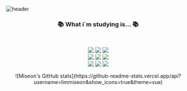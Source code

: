 ![header](https://capsule-render.vercel.app/api?type=waving&color=auto&height=200&section=header&text=Miseon%20Archive&fontSize=70)
<h3 align="center"><b>📚 What i`m studying is... 📚</b></h3></br>
<p align="center">
  <img src="https://img.shields.io/badge/C++-00599C?style=flat-square&logo=c%2B%2B&logoColor=white"/> 
  <img src="https://img.shields.io/badge/Java-007396?style=flat-square&logo=Java&logoColor=white"/> 
  <img src="https://img.shields.io/badge/Python-3776AB?style=flat-square&logo=Python&logoColor=white"/> 
  <br>
  <img src="https://img.shields.io/badge/JavaScript-F7DF1E?style=flat-square&logo=JavaScript&logoColor=black"/> 
  <img src="https://img.shields.io/badge/HTML5-E34F26?style=flat-square&logo=HTML5&logoColor=white"/> 
  <img src="https://img.shields.io/badge/CSS3-1572B6?style=flat-square&logo=CSS3&logoColor=white"/> 
  <br>
  <img src="https://img.shields.io/badge/Linux-FCC624?style=flat-square&logo=Linux&logoColor=black"/> 
  <img src="https://img.shields.io/badge/GCP-4285F4?style=flat-square&logo=Google Cloud&logoColor=white"/> 
  <img src="https://img.shields.io/badge/AWS-232F3E?style=flat-square&logo=Amazon AWS&logoColor=white"/> 
  
<div align="center">
 ![Miseon's GitHub stats](https://github-readme-stats.vercel.app/api?username=limmiseon&show_icons=true&theme=vue)
</div>
<!--
**limmiseon/limmiseon** is a ✨ _special_ ✨ repository because its `README.md` (this file) appears on your GitHub profile.

Here are some ideas to get you started:

- 🔭 I’m currently working on ...
- 🌱 I’m currently learning ...
- 👯 I’m looking to collaborate on ...
- 🤔 I’m looking for help with ...
- 💬 Ask me about ...
- 📫 How to reach me: ...
- 😄 Pronouns: ...
- ⚡ Fun fact: ...
-->
